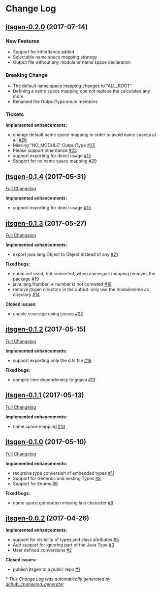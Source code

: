# Change Log

##  [jtsgen-0.2.0](https://github.com/dzuvic/jtsgen/tree/jtsgen-0.2.0) (2017-07-14)

### New Features

* Support for inheritance added
* Selectable name space mapping strategy
* Output file without any module or name space declaration

### Breaking  Change

* The default name space mapping changes to "ALL_ROOT"
* Defining a name space mapping doe not replace the calculated any more
* Renamed the OutputType enum members

### Tickets

**Implemented enhancements:**

- change default name space mapping in order to avoid name spaces at all [\#26](https://github.com/dzuvic/jtsgen/issues/26)
- Missing "NO\_MODULE" OutputType [\#25](https://github.com/dzuvic/jtsgen/issues/25)
- Please support inheritance [\#23](https://github.com/dzuvic/jtsgen/issues/23)
- support exporting for direct usage [\#15](https://github.com/dzuvic/jtsgen/issues/15)
- Support for no name space mapping [\#29](https://github.com/dzuvic/jtsgen/issues/29)

## [jtsgen-0.1.4](https://github.com/dzuvic/jtsgen/tree/jtsgen-0.1.4) (2017-05-31)
[Full Changelog](https://github.com/dzuvic/jtsgen/compare/jtsgen-0.1.3...jtsgen-0.1.4)

**Implemented enhancements:**

- support exporting for direct usage [\#15](https://github.com/dzuvic/jtsgen/issues/15)

## [jtsgen-0.1.3](https://github.com/dzuvic/jtsgen/tree/jtsgen-0.1.3) (2017-05-27)
[Full Changelog](https://github.com/dzuvic/jtsgen/compare/jtsgen-0.1.2...jtsgen-0.1.3)

**Implemented enhancements:**

- export java.lang.Object to Object instead of any [\#21](https://github.com/dzuvic/jtsgen/issues/21)

**Fixed bugs:**

- enum not used, but converted, when namespac mapping removes the package [\#19](https://github.com/dzuvic/jtsgen/issues/19)
- java.lang.Number -\> number is not conveted [\#18](https://github.com/dzuvic/jtsgen/issues/18)
- remove jtsgen directory in the output. only use the modulename as directory [\#14](https://github.com/dzuvic/jtsgen/issues/14)

**Closed issues:**

- enable coverage using jacoco [\#22](https://github.com/dzuvic/jtsgen/issues/22)

## [jtsgen-0.1.2](https://github.com/dzuvic/jtsgen/tree/jtsgen-0.1.2) (2017-05-15)
[Full Changelog](https://github.com/dzuvic/jtsgen/compare/jtsgen-0.1.1...jtsgen-0.1.2)

**Implemented enhancements:**

- support exporting only the d.ts file [\#16](https://github.com/dzuvic/jtsgen/issues/16)

**Fixed bugs:**

- compile time dependendcy to guava [\#13](https://github.com/dzuvic/jtsgen/issues/13)

## [jtsgen-0.1.1](https://github.com/dzuvic/jtsgen/tree/jtsgen-0.1.1) (2017-05-13)
[Full Changelog](https://github.com/dzuvic/jtsgen/compare/jtsgen-0.1.0...jtsgen-0.1.1)

**Implemented enhancements:**

- name space mapping [\#10](https://github.com/dzuvic/jtsgen/issues/10)

## [jtsgen-0.1.0](https://github.com/dzuvic/jtsgen/tree/jtsgen-0.1.0) (2017-05-10)
[Full Changelog](https://github.com/dzuvic/jtsgen/compare/jtsgen-0.0.2...jtsgen-0.1.0)

**Implemented enhancements:**

- recursive type conversion of embedded types [\#11](https://github.com/dzuvic/jtsgen/issues/11)
- Support for Generics and nesting Types [\#8](https://github.com/dzuvic/jtsgen/issues/8)
- Support for Enums [\#6](https://github.com/dzuvic/jtsgen/issues/6)

**Fixed bugs:**

- name space generation missing last character [\#9](https://github.com/dzuvic/jtsgen/issues/9)

## [jtsgen-0.0.2](https://github.com/dzuvic/jtsgen/tree/jtsgen-0.0.2) (2017-04-26)
**Implemented enhancements:**

- support for visibility of types and class attributes [\#5](https://github.com/dzuvic/jtsgen/issues/5)
- Add support for ignoring part of the Java Type [\#3](https://github.com/dzuvic/jtsgen/issues/3)
- User defined conversions [\#2](https://github.com/dzuvic/jtsgen/issues/2)

**Closed issues:**

- publish jtsgen to a public repo [\#1](https://github.com/dzuvic/jtsgen/issues/1)



\* *This Change Log was automatically generated by [github_changelog_generator](https://github.com/skywinder/Github-Changelog-Generator)*